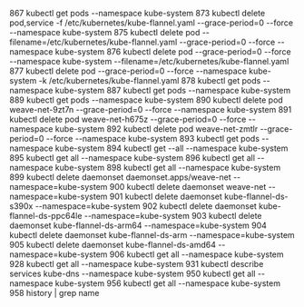   867  kubectl get pods --namespace kube-system
  873      kubectl delete pod,service -f /etc/kubernetes/kube-flannel.yaml --grace-period=0 --force --namespace kube-system
  875      kubectl delete pod --filename=/etc/kubernetes/kube-flannel.yaml --grace-period=0 --force --namespace kube-system
  876      kubectl delete pod  --grace-period=0 --force --namespace kube-system --filename=/etc/kubernetes/kube-flannel.yaml
  877      kubectl delete pod  --grace-period=0 --force --namespace kube-system -k /etc/kubernetes/kube-flannel.yaml
  878   kubectl get pods --namespace kube-system
  887   kubectl get pods --namespace kube-system
  889   kubectl get pods --namespace kube-system
  890  kubectl delete pod weave-net-9zt7n  --grace-period=0 --force --namespace kube-system
  891  kubectl delete pod weave-net-h675z  --grace-period=0 --force --namespace kube-system
  892  kubectl delete pod weave-net-zmtlr  --grace-period=0 --force --namespace kube-system
  893   kubectl get pods --namespace kube-system
  894   kubectl get --all --namespace kube-system
  895   kubectl get all --namespace kube-system
  896   kubectl get all --namespace kube-system
  898   kubectl get all --namespace kube-system
  899  kubectl delete daemonset daemonset.apps/weave-net  --namespace=kube-system
  900  kubectl delete daemonset weave-net  --namespace=kube-system
  901  kubectl delete daemonset kube-flannel-ds-s390x  --namespace=kube-system
  902  kubectl delete daemonset kube-flannel-ds-ppc64le  --namespace=kube-system
  903  kubectl delete daemonset kube-flannel-ds-arm64  --namespace=kube-system
  904  kubectl delete daemonset kube-flannel-ds-arm  --namespace=kube-system
  905  kubectl delete daemonset kube-flannel-ds-amd64  --namespace=kube-system
  906   kubectl get all --namespace kube-system
  928  kubectl get all --namespace kube-system
  931  kubectl describe services kube-dns --namespace kube-system
  950  kubectl get all --namespace kube-system
  956  kubectl get all --namespace kube-system
  958  history | grep name
